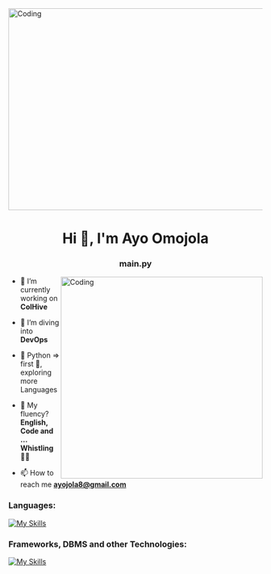 <img alt="Coding" width="1000" height="400" src="https://i.pinimg.com/originals/7d/07/a2/7d07a255678962d30d8717dcf5dbd266.gif">
<h1 align="center">Hi 👋, I'm Ayo Omojola</h1>
<h3 align="center">main.py</h3>
<img align="right" alt="Coding" width="400" src="https://i.pinimg.com/originals/61/71/81/6171819be4c31993357d758196c75701.gif">

- 🔭 I’m currently working on **ColHive**

- 🌱 I’m diving into **DevOps**

- 💬 Python => first :blue_heart:, exploring more Languages

- 📝 My fluency? **English, Code and ... Whistling:man_facepalming:**

- 📫 How to reach me **ayojola8@gmail.com**

### Languages:

[![My Skills](https://skillicons.dev/icons?i=python,js,html,css)](https://skillicons.dev)

### Frameworks, DBMS and other Technologies:

[![My Skills](https://skillicons.dev/icons?i=django,postgres,mysql,sqlite,aws,git,redis,docker,linux,postman)](https://skillicons.dev)
